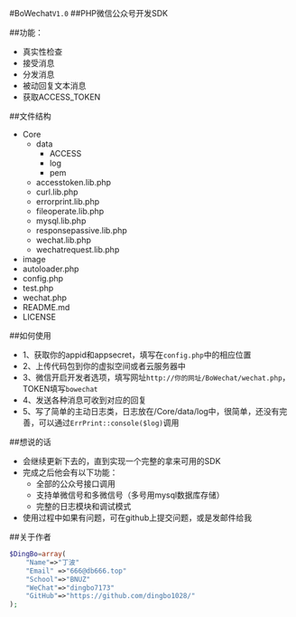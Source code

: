 
#BoWechat`V1.0`
##PHP微信公众号开发SDK

##功能：
* 真实性检查
* 接受消息
* 分发消息
* 被动回复文本消息
* 获取ACCESS_TOKEN


##文件结构
* Core
    * data
        * ACCESS
        * log
        * pem
    * accesstoken.lib.php
    * curl.lib.php
    * errorprint.lib.php
    * fileoperate.lib.php
    * mysql.lib.php
    * responsepassive.lib.php
    * wechat.lib.php
    * wechatrequest.lib.php
* image
* autoloader.php
* config.php
* test.php
* wechat.php
* README.md
* LICENSE



##如何使用
* 1、获取你的appid和appsecret，填写在`config.php`中的相应位置
* 2、上传代码包到你的虚拟空间或者云服务器中
* 3、微信开启开发者选项，填写网址`http://你的网址/BoWechat/wechat.php`，TOKEN填写`bowechat`
* 4、发送各种消息可收到对应的回复
* 5、写了简单的主动日志类，日志放在/Core/data/log中，很简单，还没有完善，可以通过`ErrPrint::console($log)`调用

##想说的话
* 会继续更新下去的，直到实现一个完整的拿来可用的SDK
* 完成之后他会有以下功能：
    * 全部的公众号接口调用
    * 支持单微信号和多微信号（多号用mysql数据库存储）
    * 完整的日志模块和调试模式
* 使用过程中如果有问题，可在github上提交问题，或是发邮件给我


##关于作者
```PHP
$DingBo=array(
    "Name"=>"丁波"
    "Email" =>"666@db666.top"
    "School"=>"BNUZ"
    "WeChat"=>"dingbo7173"
    "GitHub"=>"https://github.com/dingbo1028/"
);
```
